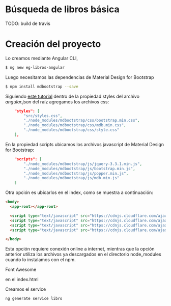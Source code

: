 # Búsqueda de libros básica

TODO: build de travis

# Creación del proyecto

Lo creamos mediante Angular CLI,

```bash
$ ng new eg-libros-angular
```

Luego necesitamos las dependencias de Material Design for Bootstrap
 
```bash
$ npm install mdbootstrap --save
```

Siguiendo [este tutorial](https://medium.com/codingthesmartway-com-blog/using-bootstrap-with-angular-c83c3cee3f4a) dentro de la propiedad styles del archivo _angular.json_ del raíz agregamos los archivos css:

```json
    "styles": [
        "src/styles.css",
        "./node_modules/mdbootstrap/css/bootstrap.min.css",
        "./node_modules/mdbootstrap/css/mdb.min.css",
        "./node_modules/mdbootstrap/css/style.css"              
    ],
```

En la propiedad scripts ubicamos los archivos javascript de Material Design for Bootstrap:

```json
    "scripts": [
        "./node_modules/mdbootstrap/js/jquery-3.3.1.min.js",
        "./node_modules/mdbootstrap/js/bootstrap.min.js",
        "./node_modules/mdbootstrap/js/popper.min.js",
        "./node_modules/mdbootstrap/js/mdb.min.js" 
    ]
```

Otra opción es ubicarlos en el index, como se muestra a continuación:

```html
<body>
  <app-root></app-root>

  <script type="text/javascript" src="https://cdnjs.cloudflare.com/ajax/libs/jquery/3.2.1/jquery.min.js"></script>
  <script type="text/javascript" src="https://cdnjs.cloudflare.com/ajax/libs/popper.js/1.13.0/umd/popper.min.js"></script>
  <script type="text/javascript" src="https://cdnjs.cloudflare.com/ajax/libs/twitter-bootstrap/4.0.0/js/bootstrap.min.js"></script>
  <script type="text/javascript" src="https://cdnjs.cloudflare.com/ajax/libs/mdbootstrap/4.5.0/js/mdb.min.js"></script>

</body>
```

Esta opción requiere conexión online a internet, mientras que la opción anterior utiliza los archivos ya descargados en el directorio node_modules cuando lo instalamos con el npm.


Font Awesome

<link rel="stylesheet" href="https://use.fontawesome.com/releases/v5.0.13/css/all.css" integrity="sha384-DNOHZ68U8hZfKXOrtjWvjxusGo9WQnrNx2sqG0tfsghAvtVlRW3tvkXWZh58N9jp" crossorigin="anonymous">
en el index.html

Creamos el service

```bash
ng generate service libro
```

# 